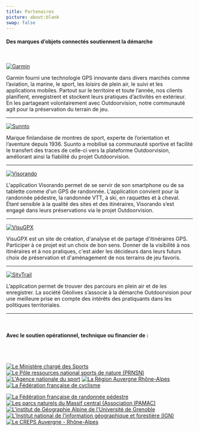 ```yaml
---
title: Partenaires
picture: about:blank
swap: false
---
```


#### **Des marques d’objets connectés soutiennent la démarche**

<br />

[![Garmin](/medias/garmin.png)](https://www.garmin.com/fr-FR/)

Garmin fourni une technologie GPS innovante dans divers marchés comme l’aviation, la marine, le sport, les loisirs de plein air, le suivi et les applications mobiles. Partout sur le territoire et toute l’année, nos clients planifient, enregistrent et stockent leurs pratiques d’activités en extérieur. En les partageant volontairement avec Outdoorvision, notre communauté agit pour la préservation du terrain de jeu.

----

[![Sunnto](/medias/sunnto.png)](https://www.suunto.com/fr-fr/)

Marque finlandaise de montres de sport, experte de l’orientation et l’aventure depuis 1936. Suunto a mobilisé sa communauté sportive et facilité le transfert des traces de celle-ci vers la plateforme Outdoorvision, améliorant ainsi la fiabilité du projet Outdoorvision.

----

[![Visorando](/medias/visorando.png)](https://www.visorando.com/)

L'application Visorando permet de se servir de son smartphone ou de sa tablette comme d'un GPS de randonnée. L'application convient pour la randonnée pédestre, la randonnée VTT, à ski, en raquettes et à cheval.  
Étant sensible à la qualité des sites et des itinéraires, Visorando s’est engagé dans leurs préservations via le projet Outdoorvision.

----

[![VisuGPX](/medias/visugpx.png)](https://www.visugpx.com/)

VisuGPX est un site de création, d'analyse et de partage d'itinéraires GPS. Participer à ce projet est un choix de bon sens. Donner de la visibilité à nos itinéraires et à nos pratiques, c'est aider les décideurs dans leurs futurs choix de préservation et d'aménagement de nos terrains de jeu favoris.

----

[![SityTrail](/medias/sitytrail.png)](https://www.sitytrail.com/fr/)

L’application permet de trouver des parcours en plein air et de les enregistrer. La société Géolives s’associe à la démarche Outdoorvision pour une meilleure prise en compte des intérêts des pratiquants dans les politiques territoriales.

----

<br />

#### **Avec le soutien opérationnel, technique ou financier de :**

<br /><br />

[![Le Ministère chargé des Sports](/medias/ministere-sports.png)](https://www.sports.gouv.fr/)
[![Le Pôle ressources national sports de nature (PRNSN)](/medias/prnsn.png)](https://www.sportsdenature.gouv.fr/)
[![L'Agence nationale du sport](/medias/ans.png)](https://www.ign.fr/)
[![La Région Auvergne Rhône-Alpes](/medias/region-auvergne-rhone-alpes.png)](https://www.auvergnerhonealpes.fr/)
[![La Fédération française de cyclisme](/medias/ffc.png)](https://www.ffc.fr/)

[![La Fédération française de randonnée pédestre](/medias/ffrp.png)](https://www.ffrandonnee.fr/)
[![Les parcs naturels du Massif central (Association IPAMAC)](/medias/ipamac.png)](http://www.parcs-massif-central.com/)
[![L'institut de Géographie Alpine de l'Université de Grenoble](/medias/iuga.png)](https://iuga.univ-grenoble-alpes.fr/)
[![L’Institut national de l’information géographique et forestière (IGN)](/medias/ign.png)](https://www.ign.fr/)
[![Le CREPS Auvergne - Rhône-Alpes](/medias/creps.png)](https://www.creps-rhonealpes.sports.gouv.fr/)
